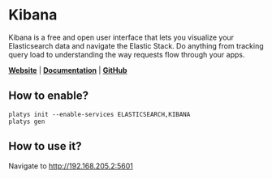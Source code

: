 # Kibana

Kibana is a free and open user interface that lets you visualize your Elasticsearch data and navigate the Elastic Stack. Do anything from tracking query load to understanding the way requests flow through your apps.

**[Website](https://www.elastic.co/kibana/)** | **[Documentation](https://www.elastic.co/guide/en/kibana/current/index.html)** | **[GitHub](https://github.com/elastic/kibana)**

## How to enable?

```
platys init --enable-services ELASTICSEARCH,KIBANA
platys gen
```

## How to use it?

Navigate to <http://192.168.205.2:5601>